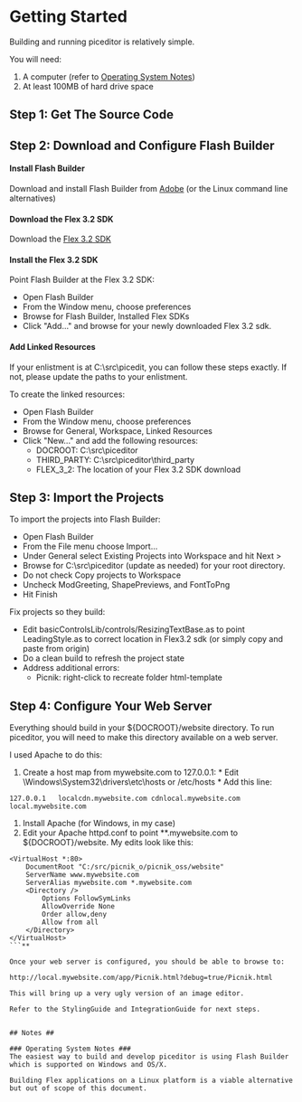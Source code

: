 # Getting Started #

Building and running piceditor is relatively simple.

You will need:
  1. A computer (refer to [Operating System Notes](GettingStarted#Operating_System_Notes.md))
  1. At least 100MB of hard drive space

## Step 1: Get The Source Code ##



## Step 2: Download and Configure Flash Builder ##

#### Install Flash Builder ####
Download and install Flash Builder from [Adobe](http://www.adobe.com/products/flash-builder.html) (or the Linux command line alternatives)

#### Download the Flex 3.2 SDK ####
Download the [Flex 3.2 SDK](http://opensource.adobe.com/wiki/display/flexsdk/Download+Flex+3)

#### Install the Flex 3.2 SDK ####

Point Flash Builder at the Flex 3.2 SDK:
  * Open Flash Builder
  * From the Window menu, choose preferences
  * Browse for Flash Builder, Installed Flex SDKs
  * Click "Add..." and browse for your newly downloaded Flex 3.2 sdk.

#### Add Linked Resources ####

If your enlistment is at C:\src\picedit, you can follow these steps exactly. If not, please update the paths to your enlistment.

To create the linked resources:
  * Open Flash Builder
  * From the Window menu, choose preferences
  * Browse for General, Workspace, Linked Resources
  * Click "New..." and add the following resources:
    * DOCROOT: C:\src\piceditor
    * THIRD\_PARTY: C:\src\piceditor\third\_party
    * FLEX\_3\_2: The location of your Flex 3.2 SDK download

## Step 3: Import the Projects ##

To import the projects into Flash Builder:
  * Open Flash Builder
  * From the File menu choose Import...
  * Under General select Existing Projects into Workspace and hit Next >
  * Browse for C:\src\piceditor (update as needed) for your root directory.
  * Do not check Copy projects to Workspace
  * Uncheck ModGreeting, ShapePreviews, and FontToPng
  * Hit Finish

Fix projects so they build:
  * Edit basicControlsLib/controls/ResizingTextBase.as to point LeadingStyle.as to correct location in Flex3.2 sdk (or simply copy and paste from origin)
  * Do a clean build to refresh the project state
  * Address additional errors:
    * Picnik: right-click to recreate folder html-template

## Step 4: Configure Your Web Server ##

Everything should build in your ${DOCROOT}/website directory. To run piceditor, you will need to make this directory available on a web server.

I used Apache to do this:
  1. Create a host map from mywebsite.com to 127.0.0.1:
    * Edit \Windows\System32\drivers\etc\hosts or /etc/hosts
    * Add this line:
```
127.0.0.1	localcdn.mywebsite.com cdnlocal.mywebsite.com  local.mywebsite.com
```
  1. Install Apache (for Windows, in my case)
  1. Edit your Apache httpd.conf to point **.mywebsite.com to ${DOCROOT}/website. My edits look like this:
```
<VirtualHost *:80>
	DocumentRoot "C:/src/picnik_o/picnik_oss/website"
	ServerName www.mywebsite.com
	ServerAlias mywebsite.com *.mywebsite.com
	<Directory />
		Options FollowSymLinks
		AllowOverride None
		Order allow,deny
		Allow from all
	</Directory>
</VirtualHost> 
```**

Once your web server is configured, you should be able to browse to:

http://local.mywebsite.com/app/Picnik.html?debug=true/Picnik.html

This will bring up a very ugly version of an image editor.

Refer to the StylingGuide and IntegrationGuide for next steps.


## Notes ##

### Operating System Notes ###
The easiest way to build and develop piceditor is using Flash Builder which is supported on Windows and OS/X.

Building Flex applications on a Linux platform is a viable alternative but out of scope of this document.